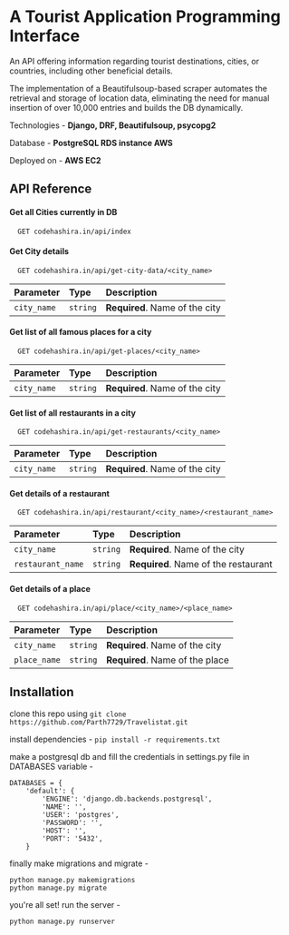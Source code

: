
# A Tourist Application Programming Interface

An API offering information regarding tourist destinations, cities, or countries, including other beneficial details.

The implementation of a Beautifulsoup-based scraper automates the retrieval and storage of location data, eliminating the need for manual insertion of over 10,000 entries and builds the DB dynamically.

Technologies - **Django, DRF, Beautifulsoup, psycopg2**

Database - **PostgreSQL RDS instance AWS**

Deployed on - **AWS EC2**
## API Reference

#### Get all Cities currently in DB

```
  GET codehashira.in/api/index
```

#### Get City details

```
  GET codehashira.in/api/get-city-data/<city_name>
```

| Parameter | Type     | Description                       |
| :-------- | :------- | :-------------------------------- |
| `city_name`      | `string` | **Required**. Name of the city |

#### Get list of all famous places for a city

```
  GET codehashira.in/api/get-places/<city_name>
```

| Parameter | Type     | Description                       |
| :-------- | :------- | :-------------------------------- |
| `city_name`      | `string` | **Required**. Name of the city |


#### Get list of all restaurants in a city

```
  GET codehashira.in/api/get-restaurants/<city_name>
```

| Parameter | Type     | Description                       |
| :-------- | :------- | :-------------------------------- |
| `city_name`      | `string` | **Required**. Name of the city |

#### Get details of a restaurant

```
  GET codehashira.in/api/restaurant/<city_name>/<restaurant_name>
```

| Parameter | Type     | Description                       |
| :-------- | :------- | :-------------------------------- |
| `city_name`      | `string` | **Required**. Name of the city |
| `restaurant_name`      | `string` | **Required**. Name of the restaurant |

#### Get details of a place

```
  GET codehashira.in/api/place/<city_name>/<place_name>
```

| Parameter | Type     | Description                       |
| :-------- | :------- | :-------------------------------- |
| `city_name`      | `string` | **Required**. Name of the city |
| `place_name`      | `string` | **Required**. Name of the place |

## Installation

clone this repo using ``` git clone https://github.com/Parth7729/Travelistat.git ```

install dependencies - ``` pip install -r requirements.txt ```

make a postgresql db and fill the credentials in settings.py file in DATABASES variable - 

``` 
DATABASES = {
    'default': {
        'ENGINE': 'django.db.backends.postgresql',
        'NAME': '',
        'USER': 'postgres',
        'PASSWORD': '',
        'HOST': '',
        'PORT': '5432',
    }
```

finally make migrations and migrate - 

```
python manage.py makemigrations
python manage.py migrate

```

you're all set! run the server - 

``` 
python manage.py runserver
```

    